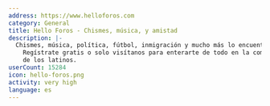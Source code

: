 ```yaml
---
address: https://www.helloforos.com
category: General
title: Hello Foros - Chismes, música, y amistad
description: |-
  Chismes, música, política, fútbol, inmigración y mucho más lo encuentras en HelloForos.com.
    Regístrate gratis o solo visítanos para enterarte de todo en la comunidad preferida
    de los latinos.
userCount: 15284
icon: hello-foros.png
activity: very high
language: es
---
```

